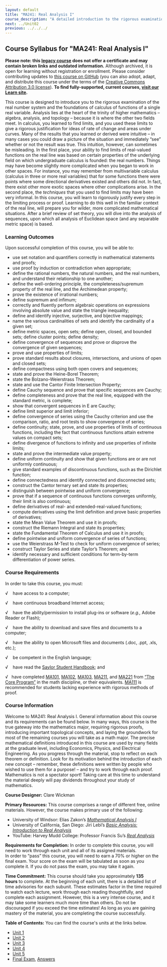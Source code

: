```yaml
---
layout: default
title: "MA241: Real Analysis I"
course_description: "A detailed introduction to the rigorous examination of the real number system and the foundations of calculus."
next: ../Unit02
previous: ../../../
---
```

Course Syllabus for "MA241: Real Analysis I"
--------------------------------------------

**Please note: this [legacy course](https://sayloracademy.zendesk.com/hc/en-us/articles/206089967) does not offer a certificate and may contain 
broken links and outdated information.** Although archived, it is open 
for learning without registration or enrollment. Please consider contributing 
updates to [this course on GitHub](https://github.com/saylordotorg/course_ma241) 
(you can also adopt, adapt, and distribute this course under the terms of 
the [Creative Commons Attribution 3.0 license](http://creativecommons.org/licenses/by/3.0/)). **To find fully-supported, current courses, [visit our 
Learn site](https://learn.saylor.org).**

This course is designed to introduce you to the rigorous examination of
the real number system and the foundations of calculus of functions of a
single real variable. Analysis lies at the heart of the trinity of
higher mathematics – algebra, analysis, and topology – because it is
where the other two fields meet. In calculus, you learned to find
limits, and you used these limits to give a rigorous justification for
ideas of rate of change and areas under curves. Many of the results that
you learned or derived were intuitive – in many cases you could draw a
picture of the situation and immediately “see” whether or not the result
was true. This intuition, however, can sometimes be misleading. In the
first place, your ability to find limits of real-valued functions on the
real line was based on certain properties of the underlying field on
which undergraduate calculus is founded: the real numbers. Things may
have become slightly more complicated when you began to work in other
spaces. For instance, you may remember from multivariable calculus
(calculus in three or more real variables) that for some functions there
were points where some directional derivatives existed and others did
not. In fact, there exist other more exotic spaces where other
complications arise. In the second place, the *techniques* that you used
to find limits may have been very informal. In this course, you will
learn to rigorously justify every step in the limiting process or proof.
Learning to do this well in the familiar context of the real line, will
prepare you for wilder, more complicated mathematical situations. After
a brief review of set theory, you will dive into the analysis of
sequences, upon which all analysis of Euclidean space (and any separable
metric space) is based.

### Learning Outcomes

Upon successful completion of this course, you will be able to:  

-   use set notation and quantifiers correctly in mathematical
    statements and proofs;
-   use proof by induction or contradiction when appropriate;
-   define the rational numbers, the natural numbers, and the real
    numbers, and understand their relationship to one another;
-   define the well-ordering principle, the completeness/supremum
    property of the real line, and the Archimedean property;
-   prove the existence of irrational numbers;
-   define supremum and infimum;
-   correctly and fluently perform algebraic operations on expressions
    involving absolute value and state the triangle inequality;
-   define and identify injective, surjective, and bijective mappings;
-   name the various cardinalities of sets and identify the cardinality
    of a given set;
-   define metric spaces, open sets; define open, closed, and bounded
    sets; define cluster points; define density;
-   define convergence of sequences and prove or disprove the
    convergence of given sequences;
-   prove and use properties of limits;
-   prove standard results about closures, intersections, and unions of
    open and closed sets;
-   define compactness using both open covers and sequences;
-   state and prove the Heine-Borel Theorem;
-   state the Bolzano-Weierstrass Theorem;
-   state and use the Cantor Finite Intersection Property;
-   define Cauchy sequence and prove that specific sequences are Cauchy;
-   define completeness and prove that the real line, equipped with the
    standard metric, is complete;
-   show that convergent sequences in E are Cauchy;
-   define limit superior and limit inferior;
-   define convergence of series using the Cauchy criterion and use the
    comparison, ratio, and root tests to show convergence of series;
-   define continuity; state, prove, and use properties of limits of
    continuous functions, including the fact that continuous functions
    attain extreme values on compact sets;
-   define divergence of functions to infinity and use properties of
    infinite limits;
-   state and prove the intermediate value property;
-   define uniform continuity and show that given functions are or are
    not uniformly continuous;
-   give standard examples of discontinuous functions, such as the
    Dirichlet function;
-   define connectedness and identify connected and disconnected sets;
-   construct the Cantor ternary set and state its properties;
-   distinguish between pointwise and uniform convergence;
-   prove that if a sequence of continuous functions converges
    uniformly, their limit is also continuous;
-   define derivatives of real- and extended-real-valued functions;
-   compute derivatives using the limit definition and prove basic
    properties of derivatives;
-   state the Mean Value Theorem and use it in proofs;
-   construct the Riemann Integral and state its properties;
-   state the Fundamental Theorem of Calculus and use it in proofs;
-   define pointwise and uniform convergence of series of functions;
-   use the Weierstrass M-Test to check for uniform convergence of
    series;
-   construct Taylor Series and state Taylor’s Theorem; and
-   identify necessary and sufficient conditions for term-by-term
    differentiation of power series.

### Course Requirements

In order to take this course, you must:  
  
 √    have access to a computer;  
  
 √    have continuous broadband Internet access;  
  
 √    have the ability/permission to install plug-ins or software
(*e.g.,* Adobe Reader or Flash);  
  
 √    have the ability to download and save files and documents to a
computer;  
  
 √    have the ability to open Microsoft files and documents (.doc,
.ppt, .xls, etc.);  
  
 √    be competent in the English language;  
  
 √    have read the [Saylor Student
Handbook](https://resources.saylor.org/archived/wp-content/uploads/2012/05/Saylor-StudentHandbook.pdf);
and  
  
 √   have
completed [MA101](http://www.saylor.org/courses/ma101/), [MA102](http://www.saylor.org/courses/ma102/), [MA103](http://www.saylor.org/courses/ma103/), [MA211](http://www.saylor.org/courses/ma211/),
and [MA221](http://www.saylor.org/courses/ma221/) from [“The Core
Program”](http://www.saylor.org/majors/mathematics/) in the math
discipline, or their equivalents.
[MA111](http://www.saylor.org/courses/ma111/) is recommended for
students lacking experience with rigorous methods of proof.

### Course Information

Welcome to MA241: Real Analysis I. General information about this course
and its requirements can be found below. In many ways, this course is
the true gateway into the mathematics major, requiring rigorous proofs,
introducing important topological concepts, and laying the groundwork
for most of the remaining courses you will take as a math major. The
precise mathematical definitions introduced in this course are used by
many fields at the graduate level, including Economics, Physics, and
Electrical Engineering. As you progress through the material, stop to
reflect on each theorem or definition. Look for its motivation behind
the introduction of each new concept – remember, these definitions were
written by people who wished to use them for a purpose! – and try to
work through each proof. Mathematics is not a spectator sport! Taking
care at this time to understand the material deeply will pay dividends
throughout your study of mathematics.  
  
 **Course Designer:** Clare Wickman  
  
 **Primary Resources:** This course comprises a range of different free,
online materials. However, the course makes primary use of the
following:  

-   University of Windsor: Elias Zakon’s *[Mathematical Analysis
    I](http://www.trillia.com/zakon-analysisI.html)*
-   University of California, San Diego: Jiri Lebl’s *[Basic Analysis:
    Introduction to Real
    Analysis](https://resources.saylor.org/archived/wp-content/uploads/2013/06/MA241-BasicAnalysis-JiriLebl-6.3.2013.pdf)*
-   YouTube: Harvey Mudd College: Professor Francis Su’s *[Real
    Analysis](http://www.youtube.com/user/HarveyMuddCollegeEDU#p/u/0/sqEyWLGvvdw)*

**Requirements for Completion:** In order to complete this course, you
will need to work through each unit and all of its assigned
materials.   
 In order to “pass” this course, you will need to earn a 70% or higher
on the final exam. Your score on the exam will be tabulated as soon as
you complete it. If you do not pass the exam, you may take it again.  
  
 **Time Commitment:** This course should take you approximately **135
hours** to complete. At the beginning of each unit, there is a detailed
list of time advisories for each subunit. These estimates factor in the
time required to watch each lecture, work through each reading
thoughtfully, and complete each assignment. However, this is a very
intense course, and it may take some learners much more time than
others. Do not be discouraged if you exceed the time estimates! As long
as you are gaining mastery of the material, you are completing the
course successfully.  
  
**Table of Contents:** You can find the course's units at the links below.

- [Unit 1](https://legacy.saylor.org/ma241/Unit01/)
- [Unit 2](https://legacy.saylor.org/ma241/Unit02/)
- [Unit 3](https://legacy.saylor.org/ma241/Unit03/)
- [Unit 4](https://legacy.saylor.org/ma241/Unit04/)
- [Unit 5](https://legacy.saylor.org/ma241/Unit05/)
- [Final Exam](http://saylordotorg.github.io/LegacyExams/MA/MA241/MA241-FinalExam.html), [Answers](http://saylordotorg.github.io/LegacyExams/MA/MA241/MA241-FinalExam-Answers.html)
